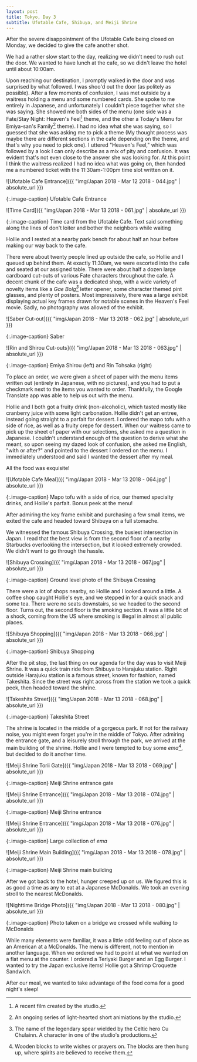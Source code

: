 ```yaml
---
layout: post
title: Tokyo, Day 3
subtitle: Ufotable Cafe, Shibuya, and Meiji Shrine
---
```


After the severe disappointment of the Ufotable Cafe being closed on Monday, we decided to give the cafe another shot.

We had a rather slow start to the day, realizing we didn't need to rush out the door. We wanted to have lunch at the cafe, so we didn't leave the hotel until about 10:00am.

Upon reaching our destination, I promptly walked in the door and was surprised by what followed. I was shoo'd out the door (as politely as possible). After a few moments of confusion, I was met outside by a waitress holding a menu and some numbered cards. She spoke to me entirely in Japanese, and unfortunately I couldn't piece together what she was saying. She showed me both sides of the menu (one side was a Fate/Stay Night: Heaven's Feel[^1] theme, and the other a Today's Menu for Emiya-san's Family[^2] theme). I had no idea what she was saying, so I guessed that she was asking me to pick a theme (My thought process was maybe there are different sections in the cafe depending on the theme, and that's why you need to pick one). I uttered "Heaven's Feel," which was followed by a look I can only describe as a mix of pity and confusion. It was evident that's not even close to the answer she was looking for. At this point I think the waitress realized I had no idea what was going on, then handed me a numbered ticket with the 11:30am-1:00pm time slot written on it.

![Ufotable Cafe Entrance]({{ "img/Japan 2018 - Mar 12 2018 - 044.jpg" | absolute_url }})

{:.image-caption}
Ufotable Cafe Entrance

![Time Card]({{ "img/Japan 2018 - Mar 13 2018 - 061.jpg" | absolute_url }})

{:.image-caption}
Time card from the Ufotable Cafe. Text said something along the lines of don't loiter and bother the neighbors while waiting

Hollie and I rested at a nearby park bench for about half an hour before making our way back to the cafe.

There were about twenty people lined up outside the cafe, so Hollie and I queued up behind them. At exactly 11:30am, we were escorted into the cafe and seated at our assigned table. There were about half a dozen large cardboard cut-outs of various Fate characters throughout the cafe. A decent chunk of the cafe was a dedicated shop, with a wide variety of novelty items like a _Gae Bolg[^3]_ letter opener, some character themed pint glasses, and plenty of posters. Most impressively, there was a large exhibit displaying actual key frames drawn for notable scenes in the Heaven's Feel movie. Sadly, no photography was allowed of the exhibit.

![Saber Cut-out]({{ "img/Japan 2018 - Mar 13 2018 - 062.jpg" | absolute_url }})

{:.image-caption}
Saber

![Rin and Shirou Cut-outs]({{ "img/Japan 2018 - Mar 13 2018 - 063.jpg" | absolute_url }})

{:.image-caption}
Emiya Shirou (left) and Rin Tohsaka (right)

To place an order, we were given a sheet of paper with the menu items written out (entirely in Japanese, with no pictures), and you had to put a checkmark next to the items you wanted to order. Thankfully, the Google Translate app was able to help us out with the menu.

Hollie and I both got a fruity drink (non-alcoholic), which tasted mostly like cranberry juice with some light carbonation. Hollie didn't get an entree, instead going straight to a parfait for dessert. I ordered the mapo tofu with a side of rice, as well as a fruity crepe for dessert. When our waitress came to pick up the sheet of paper with our selections, she asked me a question in Japanese. I couldn't understand enough of the question to derive what she meant, so upon seeing my dazed look of confusion, she asked me English, "with or after?" and pointed to the dessert I ordered on the menu. I immediately understood and said I wanted the dessert after my meal. 

All the food was exquisite!

![Ufotable Cafe Meal]({{ "img/Japan 2018 - Mar 13 2018 - 064.jpg" | absolute_url }})

{:.image-caption}
Mapo tofu with a side of rice, our themed specialty drinks, and Hollie's parfait. Bonus peek at the menu!

After admiring the key frame exhibit and purchasing a few small items, we exited the cafe and headed toward Shibuya on a full stomache.

We witnessed the famous Shibuya Crossing, the busiest intersection in Japan. I read that the best view is from the second floor of a nearby Starbucks overlooking the intersection, but it looked extremely crowded. We didn't want to go through the hassle.

![Shibuya Crossing]({{ "img/Japan 2018 - Mar 13 2018 - 067.jpg" | absolute_url }})

{:.image-caption}
Ground level photo of the Shibuya Crossing

There were a lot of shops nearby, so Hollie and I looked around a little. A coffee shop caught Hollie's eye, and we stepped in for a quick snack and some tea. There were no seats downstairs, so we headed to the second floor. Turns out, the second floor is the smoking section. It was a little bit of a shock, coming from the US where smoking is illegal in almost all public places.

![Shibuya Shopping]({{ "img/Japan 2018 - Mar 13 2018 - 066.jpg" | absolute_url }})

{:.image-caption}
Shibuya Shopping

After the pit stop, the last thing on our agenda for the day was to visit Meiji Shrine. It was a quick train ride from Shibuya to Harajuku station. Right outside Harajuku station is a famous street, known for fashion, named Takeshita. Since the street was right across from the station we took a quick peek, then headed toward the shrine.

![Takeshita Street]({{ "img/Japan 2018 - Mar 13 2018 - 068.jpg" | absolute_url }})

{:.image-caption}
Takeshita Street

The shrine is located in the middle of a gorgeous park. If not for the railway noise, you might even forget you're in the middle of Tokyo. After admiring the entrance gate, and a leisurely stroll through the park, we arrived at the main building of the shrine. Hollie and I were tempted to buy some _ema[^4]_, but decided to do it another time.

![Meiji Shrine Torii Gate]({{ "img/Japan 2018 - Mar 13 2018 - 069.jpg" | absolute_url }})

{:.image-caption}
Meiji Shrine entrance gate

![Meiji Shrine Entrance]({{ "img/Japan 2018 - Mar 13 2018 - 074.jpg" | absolute_url }})

{:.image-caption}
Meiji Shrine entrance

![Meiji Shrine Entrance]({{ "img/Japan 2018 - Mar 13 2018 - 076.jpg" | absolute_url }})

{:.image-caption}
Large collection of _ema_

![Meiji Shrine Main Building]({{ "img/Japan 2018 - Mar 13 2018 - 078.jpg" | absolute_url }})

{:.image-caption}
Meiji Shrine main building

After we got back to the hotel, hunger creeped up on us. We figured this is as good a time as any to eat at a Japanese McDonalds. We took an evening stroll to the nearest McDonalds. 

![Nighttime Bridge Photo]({{ "img/Japan 2018 - Mar 13 2018 - 080.jpg" | absolute_url }})

{:.image-caption}
Photo taken on a bridge we crossed while walking to McDonalds

While many elements were familiar, it was a little odd feeling out of place as an American at a McDonalds. The menu is different, not to mention in another language. When we ordered we had to point at what we wanted on a flat menu at the counter. I ordered a Teriyaki Burger and an Egg Burger. I wanted to try the Japan exclusive items! Hollie got a Shrimp Croquette Sandwich.

After our meal, we wanted to take advantage of the food coma for a good night's sleep!

[^1]: A recent film created by the studio.
[^2]: An ongoing series of light-hearted short animiations by the studio.
[^3]: The name of the legendary spear wielded by the Celtic hero Cu Chulainn. A character in one of the studio's productions.
[^4]: Wooden blocks to write wishes or prayers on. The blocks are then hung up, where spirits are believed to receive them.